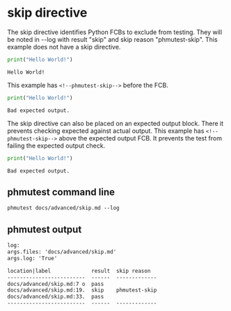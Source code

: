 # skip directive

The skip directive identifies Python FCBs to exclude from testing.
They will be noted in --log with result "skip" and skip reason "phmutest-skip".
This example does not have a skip directive.

```python
print("Hello World!")
```

```expected-output
Hello World!
```

This example has `<!--phmutest-skip-->` before the FCB.

<!--phmutest-skip-->

```python
print("Hello World!")

```

```expected-output
Bad expected output.
```

The skip directive can also be placed on an expected output block.
There it prevents checking expected against actual output.
This example has `<!--phmutest-skip-->` above the expected output FCB.
It prevents the test from failing the expected output check.

```python
print("Hello World!")
```

<!--phmutest-skip-->

```expected-output
Bad expected output.
```

## phmutest command line

```shell
phmutest docs/advanced/skip.md --log
```

## phmutest output

```txt
log:
args.files: 'docs/advanced/skip.md'
args.log: 'True'

location|label             result  skip reason
-------------------------  ------  -------------
docs/advanced/skip.md:7 o  pass
docs/advanced/skip.md:19.  skip    phmutest-skip
docs/advanced/skip.md:33.  pass
-------------------------  ------  -------------
```
